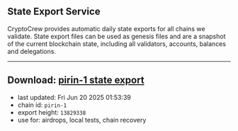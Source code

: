 ## State Export Service
CryptoCrew provides automatic daily state exports for all chains we validate. State export files can be used as genesis files and are a snapshot of the current blockchain state, including all validators, accounts, balances and delegations.

---
**Download: [pirin-1 state export](https://dl-eu2.ccvalidators.com/SERVICE/nolus/pirin-1_export_13829338.json)**
---

- last updated: Fri Jun 20 2025 01:53:39
- chain id: `pirin-1`
- export height: `13829338`
- use for: airdrops, local tests, chain recovery
